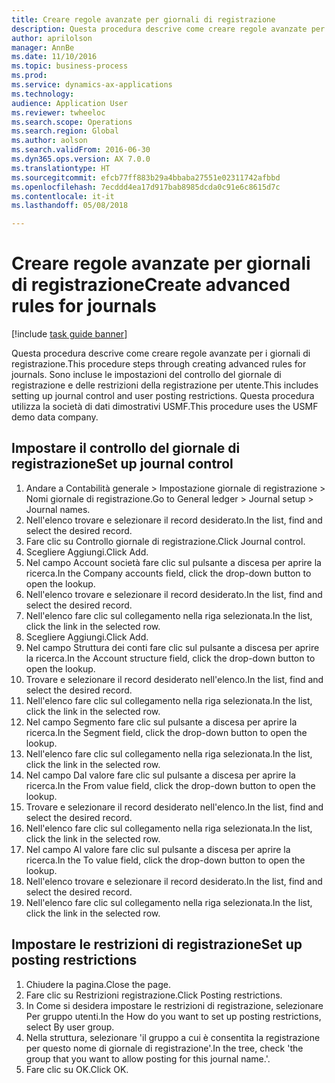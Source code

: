 ```yaml
--- 
title: Creare regole avanzate per giornali di registrazione
description: Questa procedura descrive come creare regole avanzate per i giornali di registrazione.
author: aprilolson
manager: AnnBe
ms.date: 11/10/2016
ms.topic: business-process
ms.prod: 
ms.service: dynamics-ax-applications
ms.technology: 
audience: Application User
ms.reviewer: twheeloc
ms.search.scope: Operations
ms.search.region: Global
ms.author: aolson
ms.search.validFrom: 2016-06-30
ms.dyn365.ops.version: AX 7.0.0
ms.translationtype: HT
ms.sourcegitcommit: efcb77ff883b29a4bbaba27551e02311742afbbd
ms.openlocfilehash: 7ecddd4ea17d917bab8985dcda0c91e6c8615d7c
ms.contentlocale: it-it
ms.lasthandoff: 05/08/2018

---
```

# <a name="create-advanced-rules-for-journals"></a><span data-ttu-id="836f3-103">Creare regole avanzate per giornali di registrazione</span><span class="sxs-lookup"><span data-stu-id="836f3-103">Create advanced rules for journals</span></span>

[!include [task guide banner](../../includes/task-guide-banner.md)]

<span data-ttu-id="836f3-104">Questa procedura descrive come creare regole avanzate per i giornali di registrazione.</span><span class="sxs-lookup"><span data-stu-id="836f3-104">This procedure steps through creating advanced rules for journals.</span></span> <span data-ttu-id="836f3-105">Sono incluse le impostazioni del controllo del giornale di registrazione e delle restrizioni della registrazione per utente.</span><span class="sxs-lookup"><span data-stu-id="836f3-105">This includes setting up journal control and user posting restrictions.</span></span> <span data-ttu-id="836f3-106">Questa procedura utilizza la società di dati dimostrativi USMF.</span><span class="sxs-lookup"><span data-stu-id="836f3-106">This procedure uses the USMF demo data company.</span></span>


## <a name="set-up-journal-control"></a><span data-ttu-id="836f3-107">Impostare il controllo del giornale di registrazione</span><span class="sxs-lookup"><span data-stu-id="836f3-107">Set up journal control</span></span>
1. <span data-ttu-id="836f3-108">Andare a Contabilità generale > Impostazione giornale di registrazione > Nomi giornale di registrazione.</span><span class="sxs-lookup"><span data-stu-id="836f3-108">Go to General ledger > Journal setup > Journal names.</span></span>
2. <span data-ttu-id="836f3-109">Nell'elenco trovare e selezionare il record desiderato.</span><span class="sxs-lookup"><span data-stu-id="836f3-109">In the list, find and select the desired record.</span></span>
3. <span data-ttu-id="836f3-110">Fare clic su Controllo giornale di registrazione.</span><span class="sxs-lookup"><span data-stu-id="836f3-110">Click Journal control.</span></span>
4. <span data-ttu-id="836f3-111">Scegliere Aggiungi.</span><span class="sxs-lookup"><span data-stu-id="836f3-111">Click Add.</span></span>
5. <span data-ttu-id="836f3-112">Nel campo Account società fare clic sul pulsante a discesa per aprire la ricerca.</span><span class="sxs-lookup"><span data-stu-id="836f3-112">In the Company accounts field, click the drop-down button to open the lookup.</span></span>
6. <span data-ttu-id="836f3-113">Nell'elenco trovare e selezionare il record desiderato.</span><span class="sxs-lookup"><span data-stu-id="836f3-113">In the list, find and select the desired record.</span></span>
7. <span data-ttu-id="836f3-114">Nell'elenco fare clic sul collegamento nella riga selezionata.</span><span class="sxs-lookup"><span data-stu-id="836f3-114">In the list, click the link in the selected row.</span></span>
8. <span data-ttu-id="836f3-115">Scegliere Aggiungi.</span><span class="sxs-lookup"><span data-stu-id="836f3-115">Click Add.</span></span>
9. <span data-ttu-id="836f3-116">Nel campo Struttura dei conti fare clic sul pulsante a discesa per aprire la ricerca.</span><span class="sxs-lookup"><span data-stu-id="836f3-116">In the Account structure field, click the drop-down button to open the lookup.</span></span>
10. <span data-ttu-id="836f3-117">Trovare e selezionare il record desiderato nell'elenco.</span><span class="sxs-lookup"><span data-stu-id="836f3-117">In the list, find and select the desired record.</span></span>
11. <span data-ttu-id="836f3-118">Nell'elenco fare clic sul collegamento nella riga selezionata.</span><span class="sxs-lookup"><span data-stu-id="836f3-118">In the list, click the link in the selected row.</span></span>
12. <span data-ttu-id="836f3-119">Nel campo Segmento fare clic sul pulsante a discesa per aprire la ricerca.</span><span class="sxs-lookup"><span data-stu-id="836f3-119">In the Segment field, click the drop-down button to open the lookup.</span></span>
13. <span data-ttu-id="836f3-120">Nell'elenco fare clic sul collegamento nella riga selezionata.</span><span class="sxs-lookup"><span data-stu-id="836f3-120">In the list, click the link in the selected row.</span></span>
14. <span data-ttu-id="836f3-121">Nel campo Dal valore fare clic sul pulsante a discesa per aprire la ricerca.</span><span class="sxs-lookup"><span data-stu-id="836f3-121">In the From value field, click the drop-down button to open the lookup.</span></span>
15. <span data-ttu-id="836f3-122">Trovare e selezionare il record desiderato nell'elenco.</span><span class="sxs-lookup"><span data-stu-id="836f3-122">In the list, find and select the desired record.</span></span>
16. <span data-ttu-id="836f3-123">Nell'elenco fare clic sul collegamento nella riga selezionata.</span><span class="sxs-lookup"><span data-stu-id="836f3-123">In the list, click the link in the selected row.</span></span>
17. <span data-ttu-id="836f3-124">Nel campo Al valore fare clic sul pulsante a discesa per aprire la ricerca.</span><span class="sxs-lookup"><span data-stu-id="836f3-124">In the To value field, click the drop-down button to open the lookup.</span></span>
18. <span data-ttu-id="836f3-125">Nell'elenco trovare e selezionare il record desiderato.</span><span class="sxs-lookup"><span data-stu-id="836f3-125">In the list, find and select the desired record.</span></span>
19. <span data-ttu-id="836f3-126">Nell'elenco fare clic sul collegamento nella riga selezionata.</span><span class="sxs-lookup"><span data-stu-id="836f3-126">In the list, click the link in the selected row.</span></span>

## <a name="set-up-posting-restrictions"></a><span data-ttu-id="836f3-127">Impostare le restrizioni di registrazione</span><span class="sxs-lookup"><span data-stu-id="836f3-127">Set up posting restrictions</span></span>
1. <span data-ttu-id="836f3-128">Chiudere la pagina.</span><span class="sxs-lookup"><span data-stu-id="836f3-128">Close the page.</span></span>
2. <span data-ttu-id="836f3-129">Fare clic su Restrizioni registrazione.</span><span class="sxs-lookup"><span data-stu-id="836f3-129">Click Posting restrictions.</span></span>
3. <span data-ttu-id="836f3-130">In Come si desidera impostare le restrizioni di registrazione, selezionare Per gruppo utenti.</span><span class="sxs-lookup"><span data-stu-id="836f3-130">In the How do you want to set up posting restrictions, select By user group.</span></span>
4. <span data-ttu-id="836f3-131">Nella struttura, selezionare 'il gruppo a cui è consentita la registrazione per questo nome di giornale di registrazione'.</span><span class="sxs-lookup"><span data-stu-id="836f3-131">In the tree, check 'the group that you want to allow posting for this journal name.'.</span></span>
5. <span data-ttu-id="836f3-132">Fare clic su OK.</span><span class="sxs-lookup"><span data-stu-id="836f3-132">Click OK.</span></span>


